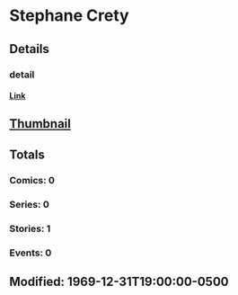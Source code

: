 # Stephane  Crety 
## Details
### detail
#### [Link](http://marvel.com/comics/creators/12532/stephane_crety?utm_campaign=apiRef&utm_source=225578a89fc76f3d20fbffda5d17a88d)
## [Thumbnail](http://i.annihil.us/u/prod/marvel/i/mg/b/40/image_not_available.jpg)
## Totals
### Comics: 0
### Series: 0
### Stories: 1
### Events: 0
## Modified: 1969-12-31T19:00:00-0500